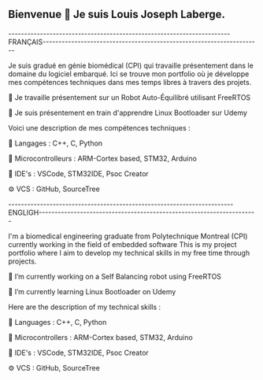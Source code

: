 ## Bienvenue 👋 Je suis Louis Joseph Laberge.
----------------------------------------------------------------------FRANÇAIS---------------------------------------------------------------------

Je suis gradué en génie biomédical (CPI) qui travaille présentement dans le domaine du logiciel embarqué.
Ici se trouve mon portfolio où je développe mes compétences techniques dans mes temps libres à travers des projets.

🔭 Je travaille présentement sur un Robot Auto-Équilibré utilisant FreeRTOS

🌱 Je suis présentement en train d'apprendre Linux Bootloader sur Udemy


Voici une description de mes compétences techniques : 

📜  Langages : C++, C, Python

🔌  Microcontrolleurs : ARM-Cortex based, STM32, Arduino

🔧  IDE's : VSCode, STM32IDE, Psoc Creator

⚙️  VCS : GitHub, SourceTree


-----------------------------------------------------------------------ENGLIGH---------------------------------------------------------------------

I'm a biomedical engineering graduate from Polytechnique Montreal (CPI) currently working in the field of embedded software
This is my project portfolio where I aim to develop my technical skills in my free time through projects.

🔭 I’m currently working on a Self Balancing robot using FreeRTOS

🌱 I’m currently learning Linux Bootloader on Udemy


Here are the description of my technical skills : 

📜  Languages : C++, C, Python

🔌  Microcontrollers : ARM-Cortex based, STM32, Arduino

🔧  IDE's : VSCode, STM32IDE, Psoc Creator

⚙️  VCS : GitHub, SourceTree

<!--
**JosephLaberge/JosephLaberge** is a ✨ _special_ ✨ repository because its `README.md` (this file) appears on your GitHub profile.

Here are some ideas to get you started:

- 🔭 I’m currently working on ...
- 🌱 I’m currently learning ...
- 👯 I’m looking to collaborate on ...
- 🤔 I’m looking for help with ...
- 💬 Ask me about ...
- 📫 How to reach me: ...
- 😄 Pronouns: ...
- ⚡ Fun fact: ...
-->
